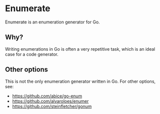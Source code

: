 # Enumerate

Enumerate is an enumeration generator for Go.

## Why?

Writing enumerations in Go is often a very repetitive task, which is an ideal case for a code generator.

## Other options

This is not the only enumeration generator written in Go. For other options, see:

- https://github.com/abice/go-enum
- https://github.com/alvaroloes/enumer
- https://github.com/steinfletcher/gonum
